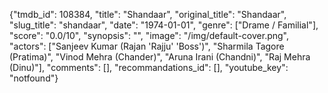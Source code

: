 {"tmdb_id": 108384, "title": "Shandaar", "original_title": "Shandaar", "slug_title": "shandaar", "date": "1974-01-01", "genre": ["Drame / Familial"], "score": "0.0/10", "synopsis": "", "image": "/img/default-cover.png", "actors": ["Sanjeev Kumar (Rajan 'Rajju' 'Boss')", "Sharmila Tagore (Pratima)", "Vinod Mehra (Chander)", "Aruna Irani (Chandni)", "Raj Mehra (Dinu)"], "comments": [], "recommandations_id": [], "youtube_key": "notfound"}